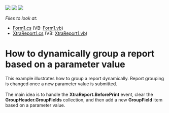 <!-- default badges list -->
![](https://img.shields.io/endpoint?url=https://codecentral.devexpress.com/api/v1/VersionRange/128600489/15.1.3%2B)
[![](https://img.shields.io/badge/Open_in_DevExpress_Support_Center-FF7200?style=flat-square&logo=DevExpress&logoColor=white)](https://supportcenter.devexpress.com/ticket/details/T317198)
[![](https://img.shields.io/badge/📖_How_to_use_DevExpress_Examples-e9f6fc?style=flat-square)](https://docs.devexpress.com/GeneralInformation/403183)
<!-- default badges end -->
<!-- default file list -->
*Files to look at*:

* [Form1.cs](./CS/WindowsFormsApplication1/Form1.cs) (VB: [Form1.vb](./VB/WindowsFormsApplication1/Form1.vb))
* [XtraReport1.cs](./CS/WindowsFormsApplication1/XtraReport1.cs) (VB: [XtraReport1.vb](./VB/WindowsFormsApplication1/XtraReport1.vb))
<!-- default file list end -->
# How to dynamically group a report based on a parameter value


This example illustrates how to group a report dynamically. Report grouping is changed once a new parameter value is submitted.<br><br>The main idea is to handle the <strong>XtraReport.BeforePrint</strong> event, clear the <strong>GroupHeader.GroupFields</strong> collection, and then add a new <strong>GroupField</strong> item based on a parameter value.

<br/>


